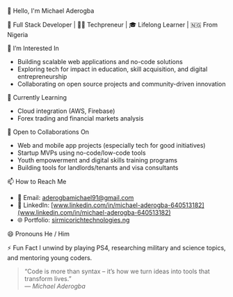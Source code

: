 👋 Hello, I'm Michael Aderogba

💼 Full Stack Developer | 👨‍💻 Techpreneur | 🎓 Lifelong Learner | 🇳🇬 From Nigeria



👀 I’m Interested In
- Building scalable web applications and no-code solutions
- Exploring tech for impact in education, skill acquisition, and digital entrepreneurship
- Collaborating on open source projects and community-driven innovation



 🌱 Currently Learning
- Cloud integration (AWS, Firebase)
- Forex trading and financial markets analysis



🤝 Open to Collaborations On
- Web and mobile app projects (especially tech for good initiatives)
- Startup MVPs using no-code/low-code tools
- Youth empowerment and digital skills training programs
- Building tools for landlords/tenants and visa consultants


📫 How to Reach Me
- 📧 Email: [aderogbamichael91@gmail.com](mailto:michael.aderogba@example.com)
- 💼 LinkedIn: [www.linkedin.com/in/michael-aderogba-640513182](www.linkedin.com/in/michael-aderogba-640513182)
- 🌐 Portfolio: [sirmicorichtechnologies.ng](https://sirmicorichtechnologies.ng)


 😄 Pronouns
He / Him



⚡ Fun Fact
I unwind by playing PS4, researching military and science topics, and mentoring young coders.



> “Code is more than syntax – it’s how we turn ideas into tools that transform lives.”  
> — *Michael Aderogba*
